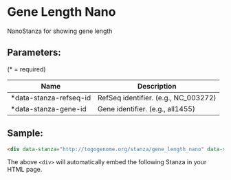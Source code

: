 Gene Length Nano
================

NanoStanza for showing gene length

## Parameters:

(* = required)

| Name                    | Description                          |
|-------------------------|--------------------------------------|
| *data-stanza-refseq-id  | RefSeq identifier. (e.g., NC_003272) |
| *data-stanza-gene-id    | Gene identifier. (e.g., all1455)     |

## Sample:

```html
<div data-stanza="http://togogenome.org/stanza/gene_length_nano" data-stanza-refseq-id="NC_003272" data-stanza-gene-id="all1455"></div>
```

The above `<div>` will automatically embed the following Stanza in your HTML page.

<div data-stanza="/stanza/gene_length_nano" data-stanza-refseq-id="NC_003272" data-stanza-gene-id="all1455"></div>
